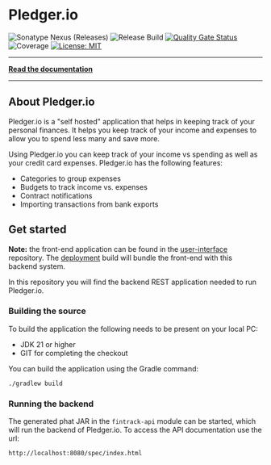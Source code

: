 # Pledger.io
![Sonatype Nexus (Releases)](https://img.shields.io/github/v/release/pledger-io/rest-application?display_name=release&label=Stable)
![Release Build](https://github.com/pledger-io/rest-application/actions/workflows/release-build.yml/badge.svg)
[![Quality Gate Status](https://sonarcloud.io/api/project_badges/measure?project=pledger-io_rest-application&metric=alert_status)](https://sonarcloud.io/summary/new_code?id=pledger-io_rest-application)
![Coverage](https://img.shields.io/sonar/coverage/pledger-io_rest-application?server=https%3A%2F%2Fsonarcloud.io
)
[![License: MIT](https://img.shields.io/badge/License-MIT-yellow.svg)](https://opensource.org/licenses/MIT)

-----------------------

**[Read the documentation](https://www.pledger.io/)**

-----------------------

## About Pledger.io
Pledger.io is a "self hosted" application that helps in keeping track of your personal finances.
It helps you keep track of your income and expenses to allow you to spend less many and save more.

Using Pledger.io you can keep track of your income vs spending as well as your credit card expenses.
Pledger.io has the following features:

* Categories to group expenses
* Budgets to track income vs. expenses
* Contract notifications
* Importing transactions from bank exports

## Get started

**Note:** the front-end application can be found in the [user-interface](https://github.com/pledger-io/user-interface) repository. The [deployment](https://github.com/pledger-io/build-tooling) build will bundle the front-end with this backend system.

In this repository you will find the backend REST application needed to run Pledger.io.

### Building the source

To build the application the following needs to be present on your local PC:

* JDK 21 or higher
* GIT for completing the checkout

You can build the application using the Gradle command:

    ./gradlew build

### Running the backend

The generated phat JAR in the ```fintrack-api``` module can be started, which will run the backend of Pledger.io. To access the
API documentation use the url:

    http://localhost:8080/spec/index.html


